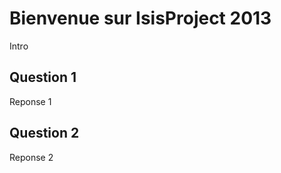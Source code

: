 Bienvenue sur IsisProject 2013
==============================

Intro

Question 1
----------

Reponse 1

Question 2
----------

Reponse 2
